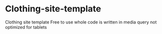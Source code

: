 # Clothing-site-template
Clothing site template Free to use whole code is written in media query not optimized for tablets
